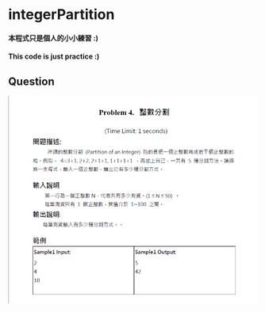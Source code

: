# integerPartition
#### 本程式只是個人的小小練習 :)
#### This code is just practice :)
## Question
![reference link](https://github.com/UnreaLin01/integerPartition/blob/main/2021-11-21%20024911.png?raw=true)
